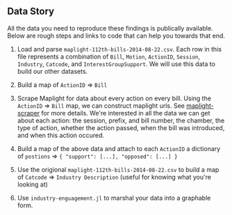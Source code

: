 
## Data Story

All the data you need to reproduce these findings is publically available. Below are rough steps and links to code that can help you towards that end.

1. Load and parse `maplight-112th-bills-2014-08-22.csv`. Each row in this file represents a combination of `Bill`, `Motion`, `ActionID`, `Session`, `Industry`, `Catcode`, and `InterestGroupSupport`. We will use this data to build our other datasets.

2. Build a map of `ActionID` => `Bill`

3. Scrape Maplight for data about every action on every bill. Using the `ActionID` => `Bill` map, we can construct maplight urls. See [maplight-scraper](https://github.com/WestleyArgentum/maplight-scraper) for more details. We're interested in all the data we can get about each action: the session, prefix, and bill number, the chamber, the type of action, whether the action passed, when the bill was introduced, and when this action occured.

4. Build a map of the above data and attach to each `ActionID` a dictionary of `postions` => `{ "support": [...], "opposed": [...] }`

5. Use the origional `maplight-112th-bills-2014-08-22.csv` to build a map of `Catcode` => `Industry Description` (useful for knowing what you're looking at)

6. Use `industry-enguagement.jl` to marshal your data into a graphable form.
